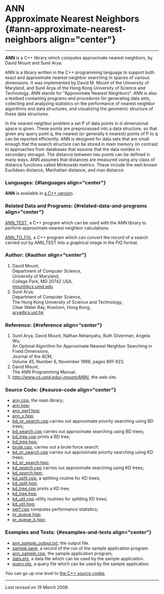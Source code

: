 ANN\
Approximate Nearest Neighbors {#ann-approximate-nearest-neighbors align="center"}
=============================

------------------------------------------------------------------------

**ANN** is a C++ library which computes approximate nearest neighbors,
by David Mount and Sunil Arya.

ANN is a library written in the C++ programming language to support both
exact and approximate nearest neighbor searching in spaces of various
dimensions. It was implemented by David M. Mount of the University of
Maryland, and Sunil Arya of the Hong Kong University of Science and
Technology. ANN stands for "Approximate Nearest Neighbors". ANN is also
a testbed containing programs and procedures for generating data sets,
collecting and analyzing statistics on the performance of nearest
neighbor algorithms and data structures, and visualizing the geometric
structure of these data structures.

In the nearest neighbor problem a set P of data points in d-dimensional
space is given. These points are preprocessed into a data structure, so
that given any query point q, the nearest (or generally k nearest)
points of P to q can be reported efficiently. ANN is designed for data
sets that are small enough that the search structure can be stored in
main memory (in contrast to approaches from databases that assume that
the data resides in secondary storage). The distance between two points
can be defined in many ways. ANN assumes that distances are measured
using any class of distance functions called Minkowski metrics. These
include the well-known Euclidean distance, Manhattan distance, and max
distance.

### Languages: {#languages align="center"}

**ANN** is available in [a C++ version](../../master/ann/ann.md).

### Related Data and Programs: {#related-data-and-programs align="center"}

[ANN\_TEST](../../master/ann_test/ann_test.md), a C++ program which
can be used with the ANN library to perform approximate nearest neighbor
calculations.

[ANN\_TO\_FIG](../../master/ann_to_fig/ann_to_fig.md), a C++ program
which can convert the record of a search carried out by ANN\_TEST into a
graphical image in the FIG format.

### Author: {#author align="center"}

1.  David Mount,\
    Department of Computer Science,\
    University of Maryland,\
    College Park, MD 20742 USA,\
    mount@cs.umd.edu
2.  Sunil Arya,\
    Department of Computer Science,\
    The Hong Kong University of Science and Technology,\
    Clear Water Bay, Kowloon, Hong Kong,\
    arya@cs.ust.hk

### Reference: {#reference align="center"}

1.  Sunil Arya, David Mount, Nathan Netanyahu, Ruth Silverman, Angela
    Wu,\
    An Optimal Algorithm for Approximate Nearest Neighbor Searching in
    Fixed Dimensions,\
    Journal of the ACM,\
    Volume 45, Number 6, November 1998, pages 891-923.
2.  David Mount,\
    The ANN Programming Manual.
3.  <http://www.cs.umd.edu/~mount/ANN/>, the web site.

### Source Code: {#source-code align="center"}

-   [ann.cpp](ann.cpp), the main library;
-   [ann.hpp](ann.hpp);
-   [ann\_perf.hpp](ann_perf.hpp);
-   [ann\_x.hpp](ann_x.hpp);
-   [bd\_pr\_search.cpp](bd_pr_search.cpp) carries out approximate
    priority searching using BD trees;
-   [bd\_search.cpp](bd_search.cpp) carries out approximate searching
    using BD trees;
-   [bd\_tree.cpp](bd_tree.cpp) prints a BD tree;
-   [bd\_tree.hpp](bd_tree.hpp);
-   [brute.cpp](brute.cpp), carries out a brute force search;
-   [kd\_pr\_search.cpp](kd_pr_search.cpp) carries out approximate
    priority searching using KD trees;
-   [kd\_pr\_search.hpp](kd_pr_search.hpp);
-   [kd\_search.cpp](kd_search.cpp) carries out approximate searching
    using KD trees;
-   [kd\_search.hpp](kd_search.hpp);
-   [kd\_split.cpp](kd_split.cpp), a splitting routine for KD trees;
-   [kd\_split.hpp](kd_split.hpp);
-   [kd\_tree.cpp](kd_tree.cpp) prints a KD tree;
-   [kd\_tree.hpp](kd_tree.hpp);
-   [kd\_util.cpp](kd_util.cpp) utility routines for splitting KD trees;
-   [kd\_util.hpp](kd_util.hpp);
-   [perf.cpp](perf.cpp) computes performance statistics;
-   [pr\_queue.hpp](pr_queue.hpp);
-   [pr\_queue\_k.hpp](pr_queue_k.hpp);

### Examples and Tests: {#examples-and-tests align="center"}

-   [ann\_sample\_output.txt](ann_sample_output.txt), the output file.
-   [sample.save](sample.save), a record of the run of the sample
    application program.
-   [ann\_sample.cpp](ann_sample.cpp), the sample application program;
-   [data.pts](data.pts), a data file which can be used by the sample
    application.
-   [query.pts](query.pts), a query file which can be used by the sample
    application.

You can go up one level to [the C++ source codes](../cpp_src.md).

------------------------------------------------------------------------

*Last revised on 19 March 2008.*
